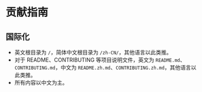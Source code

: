 # 贡献指南

## 国际化

- 英文根目录为 `/`，简体中文根目录为 `/zh-CN/`，其他语言以此类推。
- 对于 README、CONTRIBUTING 等项目说明文件，英文为 `README.md`、`CONTRIBUTING.md`，中文为 `README.zh.md`、`CONTRIBUTING.zh.md`，其他语言以此类推。
- 所有内容以中文为主。
